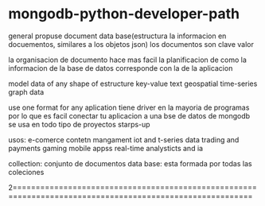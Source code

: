 # mongodb-python-developer-path
general propuse document data base(estructura la informacion en docuementos, similares a los objetos json)
los documentos son clave valor

la organisacion de documento hace mas facil la planificacion de como la informacion de la base de datos corresponde con la de la aplicacion 

model data of any shape of estructure
key-value
text
geospatial
time-series
graph data

use one format for any aplication
tiene driver en la mayoria de programas  por lo que es facil conectar tu aplicacion a una bse de datos de mongodb
se usa en todo tipo de proyectos
starps-up

usos:
e-comerce
contetn mangament
iot and t-series data
trading and payments
gaming
mobile appss
real-time analysticts and ia

collection: conjunto de documentos
data base: esta formada por todas las coleciones

2==========================================================================================================

